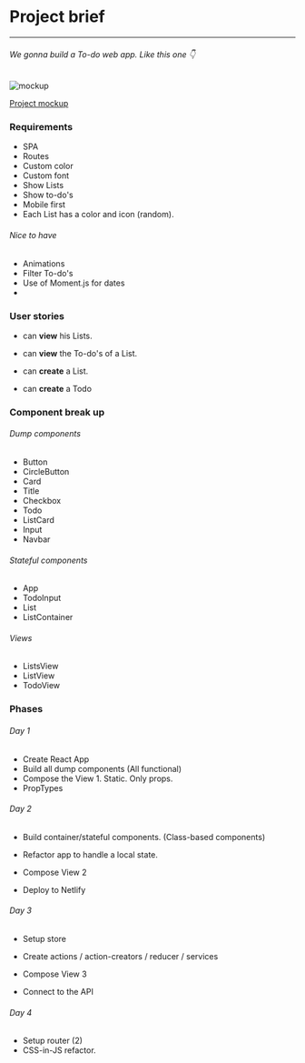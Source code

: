 # Project brief 

-----



###### We gonna build a To-do web app. Like this one 👇



![mockup](D:\Documentos\code\react_course\_project\mockup.png)

[Project mockup](https://cdn.dribbble.com/users/509287/screenshots/6581661/3x.png)



### Requirements

* SPA
* Routes
* Custom color
* Custom font
* Show Lists
* Show to-do's
* Mobile first
* Each List has a color and icon (random).



###### Nice to have

* Animations
* Filter To-do's
* Use of Moment.js for dates
* 



### User stories

* can **view** his Lists.
* can **view** the To-do's of a List.

* can **create** a List.
* can **create** a Todo



### Component break up



###### Dump components

* Button
* CircleButton
* Card
* Title
* Checkbox
* Todo
* ListCard
* Input
* Navbar



###### Stateful components

* App
* TodoInput
* List
* ListContainer



###### Views

* ListsView
* ListView
* TodoView







### Phases

###### Day 1

* Create React App
* Build all dump components  (All functional)
* Compose the View 1. Static. Only props.
* PropTypes



###### Day 2

* Build container/stateful components. (Class-based components)
* Refactor app to handle a local state.

* Compose View 2
* Deploy to  Netlify



###### Day 3

* Setup store

* Create actions / action-creators / reducer / services

* Compose View 3

* Connect to the API

  

###### Day 4

* Setup router (2)
* CSS-in-JS refactor.


